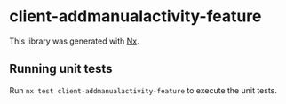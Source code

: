 # client-addmanualactivity-feature

This library was generated with [Nx](https://nx.dev).

## Running unit tests

Run `nx test client-addmanualactivity-feature` to execute the unit tests.
